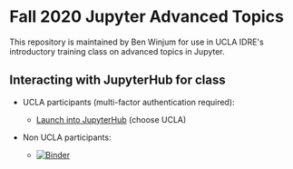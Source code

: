 # Fall 2020 Jupyter Advanced Topics

This repository is maintained by Ben Winjum for use in UCLA IDRE's introductory training class on advanced topics in Jupyter.

## Interacting with JupyterHub for class

* UCLA participants (multi-factor authentication required):

  * <a href="https://jupyter.idre.ucla.edu/hub/user-redirect/git-pull?repo=https%3A%2F%2Fgithub.com%2Fbenjum%2Fidre-fall2020-jupyter-adv-topics&urlpath=tree%2Fidre-fall2020-jupyter-adv-topics%2F&branch=main">Launch into JupyterHub</a> (choose UCLA)

* Non UCLA participants:
  * [![Binder](https://mybinder.org/badge_logo.svg)](https://mybinder.org/v2/gh/benjum/idre-fall2020-jupyter-adv-topics/HEAD) 


